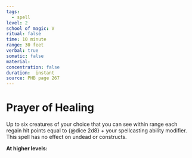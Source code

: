 ```yaml
---
tags:
  - spell
level: 2
school of magic: V
ritual: false
time: 10 minute
range: 30 feet
verbal: true
somatic: false
material: 
concentration: false
duration:  instant
source: PHB page 267
---
```

# Prayer of Healing
Up to six creatures of your choice that you can see within range each regain hit points equal to {@dice 2d8} + your spellcasting ability modifier. This spell has no effect on undead or constructs.

**At higher levels:** 